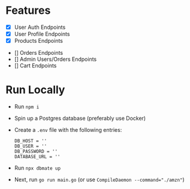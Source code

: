 # Features

- [x] User Auth Endpoints
- [x] User Profile Endpoints
- [x] Products Endpoints
- [] Orders Endpoints
- [] Admin Users/Orders Endpoints
- [] Cart Endpoints

# Run Locally

- Run `npm i`

- Spin up a Postgres database (preferably use Docker)

- Create a `.env` file with the following entries:

  ```
  DB_HOST = ''
  DB_USER = ''
  DB_PASSWORD = ''
  DATABASE_URL = ''
  ```

- Run `npx dbmate up`

- Next, run `go run main.go` (or use `CompileDaemon --command="./amzn"`)
